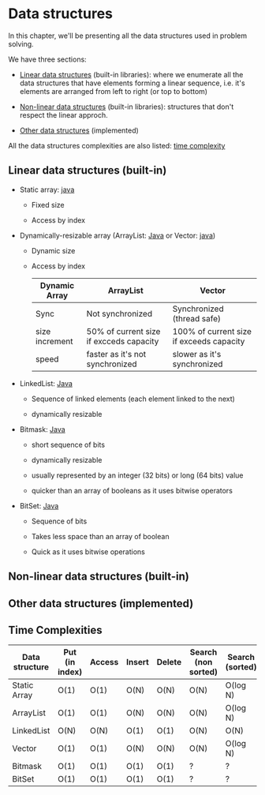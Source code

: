 # Data structures

In this chapter, we'll be presenting all the data structures used in problem solving.

We have three sections:

- [Linear data structures](#linear-data-structures-built-in) (built-in libraries): where we enumerate all the data structures that have elements forming a linear sequence, i.e. it's elements are arranged from left to right (or top to bottom)

- [Non-linear data structures](#non-linear-data-structures-built-in) (built-in libraries): structures that don't respect the linear approch.

- [Other data structures](#other-data-structures-implemented) (implemented)

All the data structures complexities are also listed: [time complexity](#time-complexities)

## Linear data structures (built-in)

- Static array: [java](Linear%20(built-in)/Array.md)
  
  - Fixed size
  
  - Access by index

- Dynamically-resizable array (ArrayList: [Java](Linear%20(built-in)/ArrayList.md) or Vector: [java](Linear%20(built-in)/Vector.md))
  
  - Dynamic size
  
  - Access by index
    
    | Dynamic Array  | ArrayList                               | Vector                                   |
    | -------------- | --------------------------------------- | ---------------------------------------- |
    | Sync           | Not synchronized                        | Synchronized (thread safe)               |
    | size increment | 50% of current size if excceds capacity | 100% of current size if exceeds capacity |
    | speed          | faster as it's not synchronized         | slower as it's synchronized              |

- LinkedList: [Java](Linear%20(built-in)/LinkedList.md)

  - Sequence of linked elements (each element linked to the next)

  - dynamically resizable

- Bitmask: [Java](Linear%20(built-in)/Bitmask.md)
  
  - short sequence of bits
  
  - dynamically resizable
  
  - usually represented by an integer (32 bits) or long (64 bits) value
  
  - quicker than an array of booleans as it uses bitwise operators

- BitSet: [Java](Linear%20(built-in)/BitSet.md)

  - Sequence of bits
  
  - Takes less space than an array of boolean
  
  - Quick as it uses bitwise operations

## Non-linear data structures (built-in)

## Other data structures (implemented)

## Time Complexities

| Data structure | Put (in index) | Access | Insert | Delete | Search (non sorted) | Search (sorted) |
| -------------- | -------------- | ------ | ------ | ------ | ------------------- | --------------- |
| Static Array   | O(1)           | O(1)   | O(N)   | O(N)   | O(N)                | O(log N)        |
| ArrayList      | O(1)           | O(1)   | O(N)   | O(N)   | O(N)                | O(log N)        |
| LinkedList     | O(N)           | O(N)   | O(1)   | O(1)   | O(N)                | O(N)            |
| Vector         | O(1)           | O(1)   | O(N)   | O(N)   | O(N)                | O(log N)        |
| Bitmask        | O(1)           | O(1)   | O(1)   | O(1)   | ?                   | ?               |
| BitSet         | O(1)           | O(1)   | O(1)   | O(1)   | ?                   | ?               |
